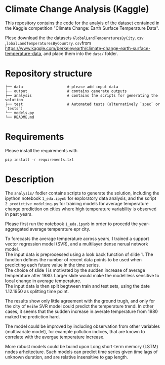 # Climate Change Analysis (Kaggle)

This repository contains the code for the analyis of the dataset contained in the Kaggle competition "Climate Change: Earth Surface Temperature Data". <br>

Plese download the the datasets `GlobalLandTemperaturesByCity.csv​`,`lobalLandTemperaturesByCountry.csv​` from https://www.kaggle.com/berkeleyearth/climate-change-earth-surface-temperature-data, and place them into the `data/` folder.


# Repository structure

    ├── data                    # please add input data
    ├── output                  # contains generate outputs
    ├── analysis                # contains the scripts for generating the solution
    ├── test                    # Automated tests (alternatively `spec` or `tests`)
    └── models.py               
    └── README.md


# Requirements

Please install the requirements with 

```
pip install -r requirements.txt
```


# Description

The `analysis/` fodler contains scripts to generate the solution, including the ipython notebook `1_eda.ipynb` for exploratory data analysis, and the script `2_predictive_modeling.py` for training models for average temperature change prediction on cities where high temperature variability is observed in past years. <br>

Please first run the notebook `1_eda.ipynb` in order to procedd the year-aggregated average temperature epr city. <br>

To forecasts the average temperature across years, I trained a support vector regression model (SVR), and a multilayer dense nerual network model. <br>
The input data is preprocessed using a look back function of slide 1. The function defines the number of recent data points to be used when predicting each future value in the time series. <br>
The choice of slide 1 is motivated by the sudden increase of average temperature after 1980. Larger slide would make the model less sensitive to local change in average temperature.<br>
The input data is then split begtween train and test sets, using the date 1.12.1950 as splitting time point.


The results show only little agreement with the ground trugh, and only for the city of `Heihe` SVR model could predict the temperature trend. In other cases, it seems that the sudden increase in averate temperature from 1980 maked the prediction hard.<br>

The model could be improved by including observation from other variables (multivariate model), for example pollution indices, that are known to correlate with the avergae temperature increase.<br>

More robust models could be buind upon Long short-term memory (LSTM) nodes arhcitecture. Such models can predict time series given time lags of unknown duration, and are relative insensitive to gap length.<br>

